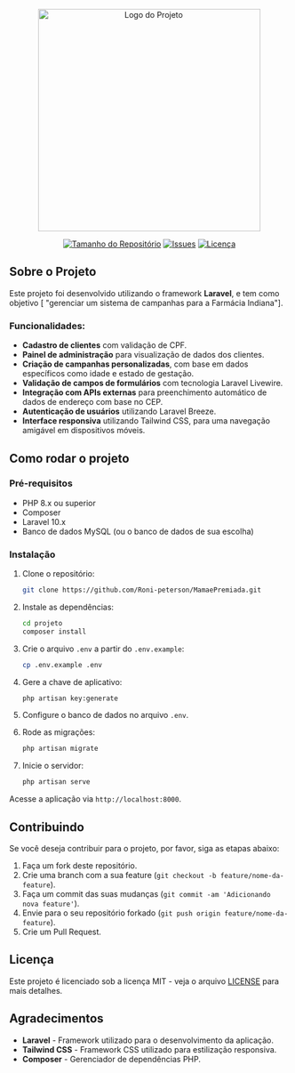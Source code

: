 <p align="center"><img src="caminho-para-o-logo.png" width="400" alt="Logo do Projeto"></p>

<p align="center">
  <a href="https://www.github.com/usuario/projeto"><img src="https://img.shields.io/github/repo-size/usuario/projeto" alt="Tamanho do Repositório"></a>
  <a href="https://www.github.com/usuario/projeto"><img src="https://img.shields.io/github/issues/usuario/projeto" alt="Issues"></a>
  <a href="https://www.github.com/usuario/projeto"><img src="https://img.shields.io/github/license/usuario/projeto" alt="Licença"></a>
</p>

## Sobre o Projeto

Este projeto foi desenvolvido utilizando o framework **Laravel**, e tem como objetivo [ "gerenciar um sistema de campanhas para a Farmácia Indiana"].

### Funcionalidades:

- **Cadastro de clientes** com validação de CPF.
- **Painel de administração** para visualização de dados dos clientes.
- **Criação de campanhas personalizadas**, com base em dados específicos como idade e estado de gestação.
- **Validação de campos de formulários** com tecnologia Laravel Livewire.
- **Integração com APIs externas** para preenchimento automático de dados de endereço com base no CEP.
- **Autenticação de usuários** utilizando Laravel Breeze.
- **Interface responsiva** utilizando Tailwind CSS, para uma navegação amigável em dispositivos móveis.

## Como rodar o projeto

### Pré-requisitos

- PHP 8.x ou superior
- Composer
- Laravel 10.x
- Banco de dados MySQL (ou o banco de dados de sua escolha)
  
### Instalação

1. Clone o repositório:
    ```bash
    git clone https://github.com/Roni-peterson/MamaePremiada.git
    ```
2. Instale as dependências:
    ```bash
    cd projeto
    composer install
    ```
3. Crie o arquivo `.env` a partir do `.env.example`:
    ```bash
    cp .env.example .env
    ```
4. Gere a chave de aplicativo:
    ```bash
    php artisan key:generate
    ```
5. Configure o banco de dados no arquivo `.env`.

6. Rode as migrações:
    ```bash
    php artisan migrate
    ```

7. Inicie o servidor:
    ```bash
    php artisan serve
    ```

Acesse a aplicação via `http://localhost:8000`.

## Contribuindo

Se você deseja contribuir para o projeto, por favor, siga as etapas abaixo:

1. Faça um fork deste repositório.
2. Crie uma branch com a sua feature (`git checkout -b feature/nome-da-feature`).
3. Faça um commit das suas mudanças (`git commit -am 'Adicionando nova feature'`).
4. Envie para o seu repositório forkado (`git push origin feature/nome-da-feature`).
5. Crie um Pull Request.

## Licença

Este projeto é licenciado sob a licença MIT - veja o arquivo [LICENSE](LICENSE) para mais detalhes.

## Agradecimentos

- **Laravel** - Framework utilizado para o desenvolvimento da aplicação.
- **Tailwind CSS** - Framework CSS utilizado para estilização responsiva.
- **Composer** - Gerenciador de dependências PHP.


